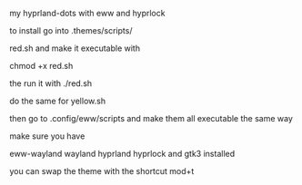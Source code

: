 my hyprland-dots with eww and hyprlock 

to install go into .themes/scripts/

red.sh and make it executable with 

chmod +x red.sh

the run it with ./red.sh

do the same for yellow.sh

then go to .config/eww/scripts and make them all executable the same way 


make sure you have

eww-wayland wayland hyprland hyprlock  and gtk3 installed

you can swap the theme with the shortcut mod+t 
